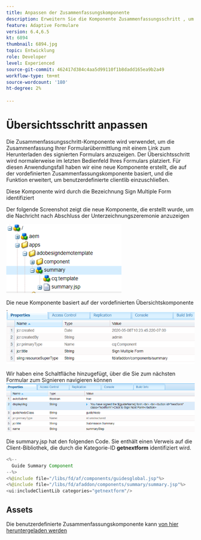 ```yaml
---
title: Anpassen der Zusammenfassungskomponente
description: Erweitern Sie die Komponente Zusammenfassungsschritt , um die Funktion zum Navigieren zum nächsten Formular im Paket einzuschließen.
feature: Adaptive Formulare
version: 6.4,6.5
kt: 6894
thumbnail: 6894.jpg
topic: Entwicklung
role: Developer
level: Experienced
source-git-commit: 462417d384c4aa5d99110f1b8dadd165ea9b2a49
workflow-type: tm+mt
source-wordcount: '180'
ht-degree: 2%

---
```



# Übersichtsschritt anpassen

Die Zusammenfassungsschritt-Komponente wird verwendet, um die Zusammenfassung Ihrer Formularübermittlung mit einem Link zum Herunterladen des signierten Formulars anzuzeigen. Der Übersichtsschritt wird normalerweise im letzten Bedienfeld Ihres Formulars platziert.
Für diesen Anwendungsfall haben wir eine neue Komponente erstellt, die auf der vordefinierten Zusammenfassungskomponente basiert, und die Funktion erweitert, um benutzerdefinierte clientlib einzuschließen.

Diese Komponente wird durch die Bezeichnung Sign Multiple Form identifiziert

Der folgende Screenshot zeigt die neue Komponente, die erstellt wurde, um die Nachricht nach Abschluss der Unterzeichnungszeremonie anzuzeigen

![Zusammenfassungskomponente](assets/summary.PNG)

Die neue Komponente basiert auf der vordefinierten Übersichtskomponente .
![component-prop](assets/componentprop.PNG)

Wir haben eine Schaltfläche hinzugefügt, über die Sie zum nächsten Formular zum Signieren navigieren können
![template-code](assets/template-code.PNG)

Die summary.jsp hat den folgenden Code. Sie enthält einen Verweis auf die Client-Bibliothek, die durch die Kategorie-ID **getnextform** identifiziert wird.

```java
<%--
  Guide Summary Component
--%>
<%@include file="/libs/fd/af/components/guidesglobal.jsp"%>
<%@include file="/libs/fd/afaddon/components/summary/summary.jsp"%>
<ui:includeClientLib categories="getnextform"/>
```

## Assets

Die benutzerdefinierte Zusammenfassungskomponente kann [von hier heruntergeladen werden](assets/custom-summary-step.zip)


